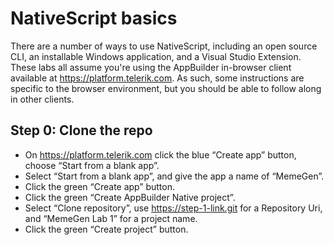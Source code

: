 # NativeScript basics

There are a number of ways to use NativeScript, including an open source CLI, an installable Windows application, and a Visual Studio Extension. These labs all assume you're using the AppBuilder in-browser client available at <https://platform.telerik.com>. As such, some instructions are specific to the browser environment, but you should be able to follow along in other clients.

## Step 0: Clone the repo

* On <https://platform.telerik.com> click the blue “Create app” button, choose “Start from a blank app”.
* Select “Start from a blank app”, and give the app a name of “MemeGen”.
* Click the green “Create app” button.
* Click the green “Create AppBuilder Native project”.
* Select “Clone repository”, use https://step-1-link.git for a Repository Uri, and “MemeGen Lab 1” for a project name.
* Click the green “Create project” button.

